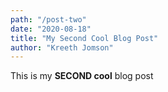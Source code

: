 ```yaml
---
path: "/post-two"
date: "2020-08-18"
title: "My Second Cool Blog Post"
author: "Kreeth Jomson"
---
```


This is my **SECOND cool** blog post